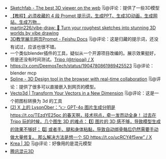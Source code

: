 - [Sketchfab - The best 3D viewer on the web](https://sketchfab.com/) 🗒@评论：提供了一些3D模型
- [【教程】必须收藏的 4 段 Prompt 提示词，生成PPT、生成3D动画，生成网站，生成万物...](https://mp.weixin.qq.com/s/mUThidjurJkLauQDU8ceCQ)
- [martin226/vibe-draw: 🎨 Turn your roughest sketches into stunning 3D worlds by vibe drawing](https://github.com/martin226/vibe-draw)
- [‌‍​‌​​​​​‬​‬​‬​‌​‌​‍​﻿​﻿‍‬​‍​​​​⁠‬​﻿‬‍​﻿‍​​‍​‬​​​‬3D教学展示网页Prompt - Feishu Docs](https://xiangyangqiaomu.feishu.cn/wiki/N6DTwhykIiGhfakYbvocvBCpnXc?fromScene=spaceOverview) 🗒@评论：这是归藏的提示词，还没有试过，应该也很不错。
- 一个类似blender插件的工具，疑似从一个开源项目改编的。展示效果挺好，但是还没有时间测试。[Tripo (@tripoai) / X](https://x.com/tripoai)
- https://x.com/DeemosTech/status/1904780861989425523 🗒@评论：blender mcp
- [Spline - 3D Design tool in the browser with real-time collaboration](https://spline.design/?utm_source=google&utm_medium=cpc&utm_term=software%20to%20design%203d%20models&utm_campaign=22304331114&utm_content=736975955915&gad_source=1&gclid=Cj0KCQjw16O_BhDNARIsAC3i2GC7jYurid8s-ZYUkXvrGq281YCKj7DJHdtYSe2eeDb76HVAnjvg4tsaAsTaEALw_wcB)  🗒@评论：提供了很多可以直接嵌入到网页的模型。
- [Vecto3d | Transform Your Vectors in a New Dimension](https://www.vecto3d.xyz/) 🗒@评论：这是一个把图标转换为 3d 的工具
- [(2) X 上的 LysonOber：“👉 GPT-4o 图片生成分明是 https://t.co/TEzdYE25pc 的春天啊，技术拐点，牵一发而动全身！ 过去在 Tripo 玩的时候，几个图生 3D 的难点： 1️⃣ 图片的 3D 感不够，导致模型生成的效果不够好； 2️⃣ 或者手、腿和身体粘黏，导致自动绑骨骼后仍然需要手动做大量修复。 那么解决方法是想一个 SD https://t.co/ucRCY4f5ww” / X](https://x.com/messages/compose)
- [Krea | 3D](https://www.krea.ai/3d) 🗒@评论：好像用的是混元模型
- [腾讯混元3D](https://3d.hunyuan.tencent.com/)
